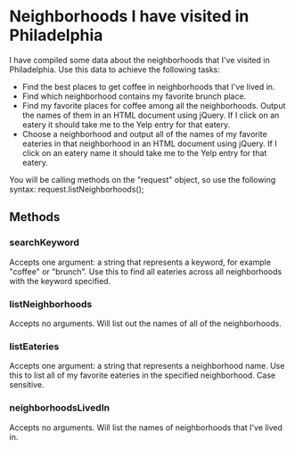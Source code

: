 # Neighborhoods I have visited in Philadelphia

I have compiled some data about the neighborhoods that I've visited in Philadelphia. Use this data to achieve the following tasks: 

* Find the best places to get coffee in neighborhoods that I've lived in.
* Find which neighborhood contains my favorite brunch place.
* Find my favorite places for coffee among all the neighborhoods. Output the names of them in an HTML document using jQuery. If I click on an eatery it should take me to the Yelp entry for that eatery. 
* Choose a neighborhood and output all of the names of my favorite eateries in that neighborhood in an HTML document using jQuery. If I click on an eatery name it should take me to the Yelp entry for that eatery. 

You will be calling methods on the "request" object, so use the following syntax: request.listNeighborhoods();

## Methods

### searchKeyword

Accepts one argument: a string that represents a keyword, for example "coffee" or "brunch". Use this to find all eateries across all neighborhoods with the keyword specified. 

### listNeighborhoods

Accepts no arguments. Will list out the names of all of the neighborhoods.

### listEateries

Accepts one argument: a string that represents a neighborhood name. Use this to list all of my favorite eateries in the specified neighborhood. Case sensitive.

### neighborhoodsLivedIn 

Accepts no arguments. Will list the names of neighborhoods that I've lived in. 
